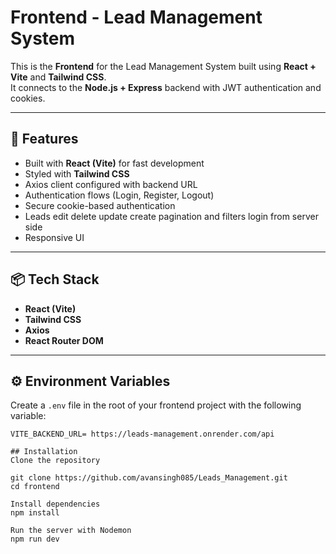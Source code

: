 # Frontend - Lead Management System

This is the **Frontend** for the Lead Management System built using **React + Vite** and **Tailwind CSS**.  
It connects to the **Node.js + Express** backend with JWT authentication and cookies.

---

## 🚀 Features
- Built with **React (Vite)** for fast development  
- Styled with **Tailwind CSS**  
- Axios client configured with backend URL  
- Authentication flows (Login, Register, Logout)  
- Secure cookie-based authentication
- Leads edit delete update create pagination and filters login from server side
- Responsive UI  

---

## 📦 Tech Stack
- **React (Vite)**
- **Tailwind CSS**
- **Axios**
- **React Router DOM**

---

## ⚙️ Environment Variables

Create a `.env` file in the root of your frontend project with the following variable:

```env
VITE_BACKEND_URL= https://leads-management.onrender.com/api

## Installation
Clone the repository

git clone https://github.com/avansingh085/Leads_Management.git
cd frontend

Install dependencies
npm install

Run the server with Nodemon
npm run dev

